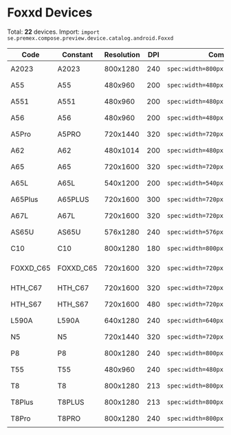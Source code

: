 # Foxxd Devices

Total: **22** devices. Import: `import se.premex.compose.preview.device.catalog.android.Foxxd`

| Code | Constant | Resolution | DPI | Compose Spec | Preview Usage |
|------|----------|------------|-----|-------------|---------------|
| A2023 | A2023 | 800x1280 | 240 | `spec:width=800px,height=1280px,dpi=240` | `@Preview(device = Foxxd.A2023)` |
| A55 | A55 | 480x960 | 200 | `spec:width=480px,height=960px,dpi=200` | `@Preview(device = Foxxd.A55)` |
| A551 | A551 | 480x960 | 200 | `spec:width=480px,height=960px,dpi=200` | `@Preview(device = Foxxd.A551)` |
| A56 | A56 | 480x960 | 200 | `spec:width=480px,height=960px,dpi=200` | `@Preview(device = Foxxd.A56)` |
| A5Pro | A5PRO | 720x1440 | 320 | `spec:width=720px,height=1440px,dpi=320` | `@Preview(device = Foxxd.A5PRO)` |
| A62 | A62 | 480x1014 | 200 | `spec:width=480px,height=1014px,dpi=200` | `@Preview(device = Foxxd.A62)` |
| A65 | A65 | 720x1600 | 320 | `spec:width=720px,height=1600px,dpi=320` | `@Preview(device = Foxxd.A65)` |
| A65L | A65L | 540x1200 | 200 | `spec:width=540px,height=1200px,dpi=200` | `@Preview(device = Foxxd.A65L)` |
| A65Plus | A65PLUS | 720x1600 | 300 | `spec:width=720px,height=1600px,dpi=300` | `@Preview(device = Foxxd.A65PLUS)` |
| A67L | A67L | 720x1600 | 320 | `spec:width=720px,height=1600px,dpi=320` | `@Preview(device = Foxxd.A67L)` |
| AS65U | AS65U | 576x1280 | 240 | `spec:width=576px,height=1280px,dpi=240` | `@Preview(device = Foxxd.AS65U)` |
| C10 | C10 | 800x1280 | 180 | `spec:width=800px,height=1280px,dpi=180` | `@Preview(device = Foxxd.C10)` |
| FOXXD_C65 | FOXXD_C65 | 720x1600 | 320 | `spec:width=720px,height=1600px,dpi=320` | `@Preview(device = Foxxd.FOXXD_C65)` |
| HTH_C67 | HTH_C67 | 720x1600 | 320 | `spec:width=720px,height=1600px,dpi=320` | `@Preview(device = Foxxd.HTH_C67)` |
| HTH_S67 | HTH_S67 | 720x1600 | 480 | `spec:width=720px,height=1600px,dpi=480` | `@Preview(device = Foxxd.HTH_S67)` |
| L590A | L590A | 640x1280 | 240 | `spec:width=640px,height=1280px,dpi=240` | `@Preview(device = Foxxd.L590A)` |
| N5 | N5 | 720x1440 | 320 | `spec:width=720px,height=1440px,dpi=320` | `@Preview(device = Foxxd.N5)` |
| P8 | P8 | 800x1280 | 240 | `spec:width=800px,height=1280px,dpi=240` | `@Preview(device = Foxxd.P8)` |
| T55 | T55 | 480x960 | 240 | `spec:width=480px,height=960px,dpi=240` | `@Preview(device = Foxxd.T55)` |
| T8 | T8 | 800x1280 | 213 | `spec:width=800px,height=1280px,dpi=213` | `@Preview(device = Foxxd.T8)` |
| T8Plus | T8PLUS | 800x1280 | 213 | `spec:width=800px,height=1280px,dpi=213` | `@Preview(device = Foxxd.T8PLUS)` |
| T8Pro | T8PRO | 800x1280 | 240 | `spec:width=800px,height=1280px,dpi=240` | `@Preview(device = Foxxd.T8PRO)` |

<!-- Generated automatically. Do not edit manually. -->
